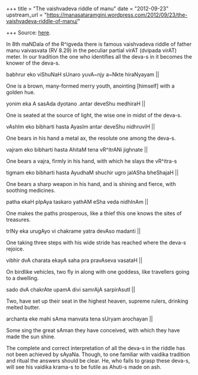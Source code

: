 +++
title = "The vaishvadeva riddle of manu"
date = "2012-09-23"
upstream_url = "https://manasataramgini.wordpress.com/2012/09/23/the-vaishvadeva-riddle-of-manu/"

+++
Source: [here](https://manasataramgini.wordpress.com/2012/09/23/the-vaishvadeva-riddle-of-manu/).

In 8th maNDala of the R^igveda there is famous vaishvadeva riddle of father manu vaivasvata (RV 8.29) in the peculiar partial virAT (dvipada virAT) meter. In our tradition the one who identifies all the deva-s in it becomes the knower of the deva-s.

babhrur eko viShuNaH sUnaro yuvA\~njy a\~Nkte hiraNyayam \|\|

One is a brown, many-formed merry youth, anointing \[himself\] with a golden hue.

yonim eka A sasAda dyotano .antar deveShu medhiraH \|\|

One is seated at the source of light, the wise one in midst of the deva-s.

vAshIm eko bibharti hasta AyasIm antar deveShu nidhruviH \|\|

One bears in his hand a metal ax, the resolute one among the deva-s.

vajram eko bibharti hasta AhitaM tena vR^itrANi jighnate \|\|

One bears a vajra, firmly in his hand, with which he slays the vR^itra-s

tigmam eko bibharti hasta AyudhaM shuchir ugro jalASha bheShajaH \|\|

One bears a sharp weapon in his hand, and is shining and fierce, with soothing medicines.

patha ekaH pIpAya taskaro yathAM eSha veda nidhInAm \|\|

One makes the paths prosperous, like a thief this one knows the sites of treasures.

trINy eka urugAyo vi chakrame yatra devAso madanti \|\|

One taking three steps with his wide stride has reached where the deva-s rejoice.

vibhir dvA charata ekayA saha pra pravAseva vasataH \|\|

On birdlike vehicles, two fly in along with one goddess, like travellers going to a dwelling.

sado dvA chakrAte upamA divi samrAjA sarpirAsutI \|\|

Two, have set up their seat in the highest heaven, supreme rulers, drinking melted butter.

archanta eke mahi sAma manvata tena sUryam arochayan \|\|

Some sing the great sAman they have conceived, with which they have made the sun shine.

The complete and correct interpretation of all the deva-s in the riddle has not been achieved by sAyaNa. Though, to one familiar with vaidika tradition and ritual the answers should be clear. He, who fails to grasp these deva-s, will see his vaidika krama-s to be futile as Ahuti-s made on ash.

